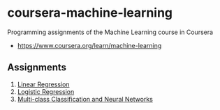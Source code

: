 # coursera-machine-learning

Programming assignments of the Machine Learning course in Coursera

- https://www.coursera.org/learn/machine-learning

## Assignments

1. [Linear Regression](ex1)
2. [Logistic Regression](ex2)
3. [Multi-class Classification and Neural Networks](ex3)
